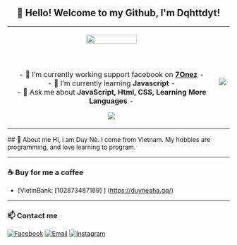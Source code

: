 <h2 align="center">👋 Hello! Welcome to my Github, I'm Dqhttdyt!</h2>
<p align="center">
<table align="center">
   <tr>
      <td>
         <p align="center">    
         <img align="center" src="https://i.imgur.com/E029hYg.png" width="50%"/></a><br/>
         <br/><br/>
            <a href="https://discord.gg/7onez"><img align="center"></a>
         <br/><br/>
         - 🔭 I’m currently working support facebook on <strong><a href="https://7onez.com">7Onez</a></strong> -
         <br/>
         - 🌱 I’m currently learning <strong>Javascript</strong> -
         <br/>
         - 💬 Ask me about <strong>JavaScript, Html, CSS, Learning More Languages</strong> -
         <p align="center">                     
             <img align="center" src="https://github-readme-stats.vercel.app/api/top-langs/?username=dqhttdyt&theme=radical&hide_border=true" />
         </p>  
      </td>
      <td>
      <br/>
         <img align="center" src="https://github-readme-stats.vercel.app/api?username=dqhttdyt&theme=radical&show_icons=true&hide_border=true" />       
      </td>
   </tr>
</table>
</p>
## 📝 About me
Hi, i am Duy Nè. I come from Vietnam. My hobbies are programming, and love learning to program.

---

### ☕ Buy for me a coffee

- [VietinBank: [102873487169] ] (https://duyneaha.gq/)

---

### 📫 Contact me
[![Facebook](https://img.shields.io/badge/Facebook-0077B5?style=for-the-badge&logo=facebook&color=395693&logoColor=white)](https://www.facebook.com/7Onez.DuyNeAha)
[![Email](https://img.shields.io/badge/Gmail-0077B5?style=for-the-badge&logo=gmail&color=ff1800&logoColor=white)](mailto:duynecyber.nls@outlook.com.vn)
[![Instagram](https://img.shields.io/badge/IG-0077B5?style=for-the-badge&logo=instagram&color=F2344E&logoColor=white)](https://www.instagram.com/duyneaha/)
